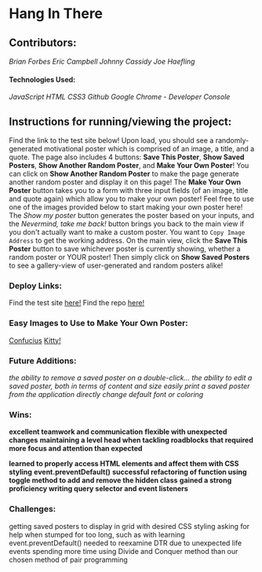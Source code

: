# Hang In There

## Contributors:
*Brian Forbes*
*Eric Campbell*
*Johnny Cassidy*
*Joe Haefling*

#### Technologies Used:
*JavaScript*
*HTML*
*CSS3*
*Github*
*Google Chrome - Developer Console*

## Instructions for running/viewing the project:
Find the link to the test site below! Upon load, you should see a randomly-generated motivational poster which is comprised of an image, a title, and a quote. The page also includes 4 buttons: **Save This Poster**, **Show Saved Posters**, **Show Another Random Poster**, and **Make Your Own Poster**! You can click on **Show Another Random Poster** to make the page generate another random poster and display it on this page! The **Make Your Own Poster** button takes you to a form with three input fields (of an image, title and quote again) which allow you to make your own poster! Feel free to use one of the images provided below to start making your own poster here! The *Show my poster* button generates the poster based on your inputs, and the *Nevermind, take me back!* button brings you back to the main view if you don't actually want to make a custom poster. You want to `Copy Image Address` to get the working address. On the main view, click the **Save This Poster** button to save whichever poster is currently showing, whether a random poster or YOUR poster! Then simply click on **Show Saved Posters** to see a gallery-view of user-generated and random posters alike!

### Deploy Links:
Find the test site [here!](https://mainlyetcetera.github.io/hang-in-there-boilerplate/)
Find the repo [here!](https://github.com/mainlyetcetera/hang-in-there-boilerplate)

### Easy Images to Use to Make Your Own Poster:
[Confucius](https://addicted2success.com/wp-content/uploads/2018/08/Confucius.jpg)
[Kitty!](https://icatcare.org/app/uploads/2018/07/Thinking-of-getting-a-cat.png)

### Future Additions:
*the ability to remove a saved poster on a double-click...*
*the ability to edit a saved poster, both in terms of content and size*
*easily print a saved poster from the application directly*
*change default font or coloring*

### Wins:
**excellent teamwork and communication**
**flexible with unexpected changes**
**maintaining a level head when tackling roadblocks that required more focus and attention than expected**

**learned to properly access HTML elements and affect them with CSS styling**
**event.preventDefault()**
**successful refactoring of function using toggle method to add and remove the hidden class**
**gained a strong proficiency writing query selector and event listeners**

### Challenges:
getting saved posters to display in grid with desired CSS styling
asking for help when stumped for too long, such as with learning event.preventDefault()
needed to reexamine DTR due to unexpected life events
spending more time using Divide and Conquer method than our chosen method of pair programming
